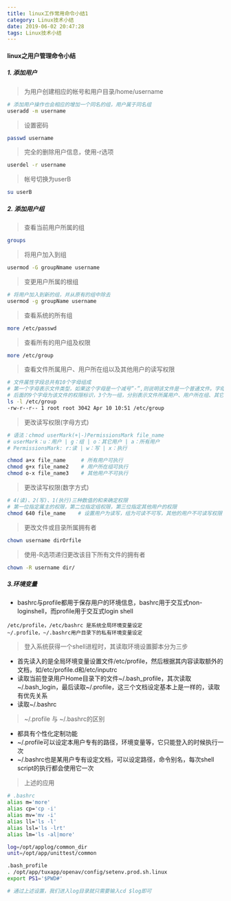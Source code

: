 ```yaml
---
title: linux工作常用命令小结1
category: Linux技术小结
date: 2019-06-02 20:47:28
tags: Linux技术小结
---
```


<!-- more -->


#### linux之用户管理命令小结
##### 1. 添加用户

> 为用户创建相应的帐号和用户目录/home/username
```bash
# 添加用户操作也会相应的增加一个同名的组，用户属于同名组
useradd -m username
```

> 设置密码

```bash
passwd username
```

> 完全的删除用户信息，使用-r选项

```bash
userdel -r username
```

> 帐号切换为userB

```bash
su userB
```

##### 2. 添加用户组

> 查看当前用户所属的组

```bash
groups
```

> 将用户加入到组

```bash
usermod -G groupNmame username
```

> 变更用户所属的根组

```bash
# 将用户加入到新的组，并从原有的组中除去
usermod -g groupName username
```

> 查看系统的所有组

```bash
more /etc/passwd
```

> 查看所有的用户组及权限

```bash
more /etc/group
```

> 查看文件所属用户、用户所在组以及其他用户的读写权限

```bash
# 文件属性字段总共有10个字母组成
# 第一个字母表示文件类型，如果这个字母是一个减号”-”,则说明该文件是一个普通文件。字母”d”表示该文件是一个目录，字母”d”,是dirtectory(目录)的缩写
# 后面的9个字母为该文件的权限标识，3个为一组，分别表示文件所属用户、用户所在组、其它用户的读写和执行权限
ls -l /etc/group
-rw-r--r-- 1 root root 3042 Apr 10 10:51 /etc/group
```

> 更改读写权限(字母方式)

```bash
# 语法：chmod userMark(+|-)PermissionsMark file_name
# userMark：u：用户 | g：组 | o：其它用户 | a：所有用户
# PermissionsMark: r:读 | w：写 | x：执行

chmod a+x file_name     # 所有用户可执行
chmod g+x file_name2    # 用户所在组可执行
chmod o-x file_name3    # 其他用户不可执行
```

> 更改读写权限(数字方式)

```bash
# 4(读)、2(写)、1(执行)三种数值的和来确定权限
# 第一位指定属主的权限，第二位指定组权限，第三位指定其他用户的权限
chmod 640 file_name    # 设置用户为读写，组为可读不可写，其他的用户不可读写权限
```

> 更改文件或目录所属拥有者

```bash
chown username dirOrfile
```

> 使用-R选项递归更改该目下所有文件的拥有者

```bash
chown -R username dir/
```

##### 3.环境变量

* bashrc与profile都用于保存用户的环境信息，bashrc用于交互式non-loginshell，而profile用于交互式login shell

```text
/etc/profile，/etc/bashrc 是系统全局环境变量设定
~/.profile，~/.bashrc用户目录下的私有环境变量设定
```

> 登入系统获得一个shell进程时，其读取环境设置脚本分为三步

* 首先读入的是全局环境变量设置文件/etc/profile，然后根据其内容读取额外的文档，如/etc/profile.d和/etc/inputrc
* 读取当前登录用户Home目录下的文件~/.bash_profile，其次读取~/.bash_login，最后读取~/.profile，这三个文档设定基本上是一样的，读取有优先关系
* 读取~/.bashrc

> ~/.profile 与 ~/.bashrc的区别

* 都具有个性化定制功能
* ~/.profile可以设定本用户专有的路径，环境变量等，它只能登入的时候执行一次
* ~/.bashrc也是某用户专有设定文档，可以设定路径，命令别名，每次shell script的执行都会使用它一次

> 上述的应用

```bash
# .bashrc
alias m='more'
alias cp='cp -i'
alias mv='mv -i'
alias ll='ls -l'
alias lsl='ls -lrt'
alias lm='ls -al|more'

log=/opt/applog/common_dir
unit=/opt/app/unittest/common

.bash_profile
. /opt/app/tuxapp/openav/config/setenv.prod.sh.linux
export PS1='$PWD#'

# 通过上述设置，我们进入log目录就只需要输入cd $log即可
```
